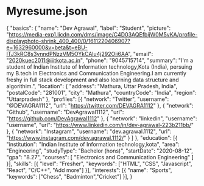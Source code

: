 # Myresume.json
{
	"basics": {
		"name": "Dev Agrawal",
		"label": "Student",
		"picture": "https://media-exp1.licdn.com/dms/image/C4D03AQEfbijW0M5vKA/profile-displayphoto-shrink_400_400/0/1611220406907?e=1632960000&v=beta&t=eBU-ITJ3kRC8s3ynndPNzzVM5OYkCAlu4j292Oii6AA",
		"email": "2020kuec2011@iiitkota.ac.in",
		"phone": "9045715714",
		"summary": "I'm a student of Indian Institute of Information technology,Kota (India), persuing my B.tech in Electronics and Communication Engineering.I am currently freshy in full stack development and also learning data structure and algorithim.",
		"location": {
			"address": "Mathura, Uttar Pradesh, India",
			"postalCode": "281001",
			"city": "Mathura",
			"countryCode": "India",
			"region": "Uttarpradesh"
		},
		"profiles": [{
				"network": "Twitter",
				"username": "@DEVAGRA1112",
				"url": "https://twitter.com/DEVAGRA1112"
			},
			{
				"network": "Github",
				"username": "DevAgrawal1112",
				"url": "https://github.com/DevAgrawal1112"
			},
			{
				"network": "linkedin",
				"username": "username",
				"url": "https://www.linkedin.com/in/dev-agrawal-223b211bb/"
			},
			{
				"network": "Instagram",
				"username": "dev.agrawal.1112",
				"url": "https://www.instagram.com/dev.agrawal.1112/"
			}
		]
	},
	"education": [{
		"institution": "Indian Institute of Information technology,kota",
		"area": "Engineering",
		"studyType": "Bachelor (hons)",
		"startDate": "2020-08-12",
		"gpa": "8.27",
		"courses": [
			"Electronics and Communication Engineering"
		]
	}],
	"skills": [{
		"level": "Fresher",
		"keywords": ["HTML", "CSS", "Javascript", "React", "C/C++", "Add more"]
	}],
	"interests": [{
		"name": "Sports",
		"keywords": ["Chess", "Badminton","Cricket"]
	}],
  }
